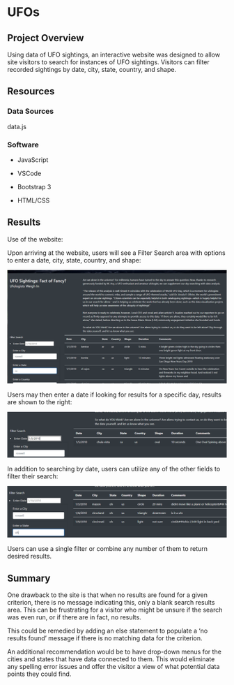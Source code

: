 # UFOs

## Project Overview

Using data of UFO sightings, an interactive website was designed to allow site visitors to search for instances of UFO sightings. Visitors can filter recorded sightings by date, city, state, country, and shape.

## Resources

### Data Sources 

data.js


### Software 

* JavaScript

* VSCode

* Bootstrap 3

* HTML/CSS


## Results

Use of the website:

Upon arriving at the  website, users will see a Filter Search  area with options to enter a date, city, state, country, and shape:

![static/css/images/new_search.png](static/css/images/new_search.png)


Users may then enter a date if looking for results for a specific day, results are shown to the right:

![static/css/images/date_search.png](static/css/images/date_search.png)

In addition to searching by date, users can utilize any of the other fields to filter their search:

![static/css/images/state_search.png](static/css/images/state_search.png)

Users can use a single filter or combine any number of them to return desired results.


## Summary

One drawback to the site is that when no results are found for a given criterion, there is no message indicating this, only a blank search results area. This can be frustrating for a visitor who might be unsure if the search was even run,  or if there are in fact, no results.

This could be remedied by adding an else statement to populate a ‘no results found’ message if there is no matching data for the criterion.

An additional recommendation would be to have drop-down menus for the cities and states that have data connected to them. This would eliminate any spelling error issues and offer the visitor a view of what potential data points they could find.
